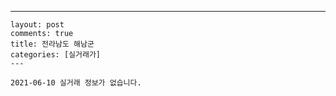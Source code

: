 ---
    layout: post
    comments: true
    title: 전라남도 해남군
    categories: [실거래가]
    ---

    2021-06-10 실거래 정보가 없습니다.

    